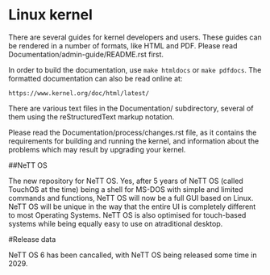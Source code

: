 Linux kernel
============

There are several guides for kernel developers and users. These guides can
be rendered in a number of formats, like HTML and PDF. Please read
Documentation/admin-guide/README.rst first.

In order to build the documentation, use ``make htmldocs`` or
``make pdfdocs``.  The formatted documentation can also be read online at:

    https://www.kernel.org/doc/html/latest/

There are various text files in the Documentation/ subdirectory,
several of them using the reStructuredText markup notation.

Please read the Documentation/process/changes.rst file, as it contains the
requirements for building and running the kernel, and information about
the problems which may result by upgrading your kernel.


##NeTT OS

The new repository for NeTT OS. Yes, after 5 years of NeTT OS (called TouchOS at the time) being a shell for MS-DOS with simple and limited commands and functions, NeTT OS will now be a full GUI based on Linux. NeTT OS will be unique in the way that the entire UI is completely different to most Operating Systems. NeTT OS is also optimised for touch-based systems while being equally easy to use on atraditional desktop.

#Release data

NeTT OS 6 has been cancalled, with NeTT OS being released some time in 2029.
